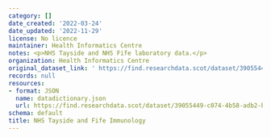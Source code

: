 ```yaml
---
category: []
date_created: '2022-03-24'
date_updated: '2022-11-29'
license: No licence
maintainer: Health Informatics Centre
notes: <p>NHS Tayside and NHS Fife laboratory data.</p>
organization: Health Informatics Centre
original_dataset_link: ' https://find.researchdata.scot/dataset/39055449-c074-4b58-adb2-b1c0d2441c4d'
records: null
resources:
- format: JSON
  name: datadictionary.json
  url: https://find.researchdata.scot/dataset/39055449-c074-4b58-adb2-b1c0d2441c4d/resource/39055449-c074-4b58-adb2-b1c0d2441c4d/download/datadictionary.json
schema: default
title: NHS Tayside and Fife Immunology
---
```

